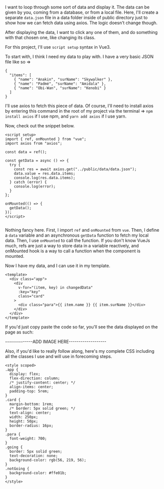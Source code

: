 I want to loop through some sort of data and display it. The data can be given by you, coming from a database, or from a local file. Here, I'll create a separate `data.json` file in a data folder inside of public directory just to show how we can fetch data using axios. The logic doesn't change though.

After displaying the data, I want to click any one of them, and do something with that chosen one, like changing its class.

For this project, I'll use `script setup` syntax in Vue3.

To start with, I think I need my data to play with. I have a very basic JSON file like so =>

```
{
  "items": [
    { "name": "Anakin", "surName": "Skywalker" },
    { "name": "Padmé", "surName": "Amidala" },
    { "name": "Obi-Wan", "surName": "Kenobi" }
  ]
}

```

I'll use axios to fetch this piece of data. Of course, I'll need to install axios by entering this command in the root of my project via the terminal => `npm install axios` if I use npm, and `yarn add axios` if I use yarn.

Now, check out the snippet below.

```
<script setup>
import { ref, onMounted } from "vue";
import axios from "axios";

const data = ref();

const getData = async () => {
  try {
    const res = await axios.get("../public/data/data.json");
    data.value = res.data.items;
    console.log(res.data.items);
  } catch (error) {
    console.log(error);
  }
};

onMounted(() => {
  getData();
});
</script>


```

Nothing fancy here. First, I import `ref` and `onMounted` from `vue`. Then, I define a `data` variable and an asynchronous `getData` function to fetch my local data. Then, I use `onMounted` to call the function. If you don't know VueJs much, refs are just a way to store data in a variable reactively, and onMounted hook is a way to call a function when the component is mounted.

Now I have my data, and I can use it in my template.

```
<template>
  <div class="app">
    <div
      v-for="(item, key) in changedData"
      :key="key"
      class="card"
    >
      <div class="para">{{ item.name }} {{ item.surName }}</div>
    </div>
  </div>
</template>

```

If you'd just copy paste the code so far, you'll see the data displayed on the page as such:

--------------ADD IMAGE HERE-------------------

Also, if you'd like to really follow along, here's my complete CSS including all the classes I use and will use in forecoming steps.

```
<style scoped>
.app {
  display: flex;
  flex-direction: column;
  /* justify-content: center; */
  align-items: center;
  padding-top: 5rem;
}
.card {
  margin-bottom: 1rem;
  /* border: 5px solid green; */
  text-align: center;
  width: 250px;
  height: 50px;
  border-radius: 16px;
}
.para {
  font-weight: 700;
}
.going {
  border: 5px solid green;
  text-decoration: none;
  background-color: rgb(56, 219, 56);
}
.notGoing {
  background-color: #ffe01b;
}
</style>

```
